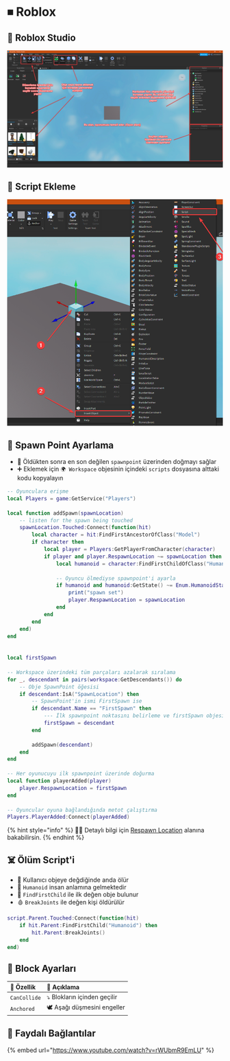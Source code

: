 # ⏹ Roblox

## 🌃 Roblox Studio

![](../.gitbook/assets/robloxstudio_usage%20%283%29.png)

## 📜 Script Ekleme

![](../.gitbook/assets/robloxstudio_addscript.png)

## 🐣 Spawn Point Ayarlama

* 🚄 Öldükten sonra en son değilen `spawnpoint` üzerinden doğmayı sağlar
* ➕ Eklemek için `🌍 Workspace` objesinin içindeki `scripts` dosyasına alttaki kodu kopyalayın

```lua
-- Oyunculara erişme
local Players = game:GetService("Players")
 
local function addSpawn(spawnLocation)
	-- listen for the spawn being touched
	spawnLocation.Touched:Connect(function(hit)
		local character = hit:FindFirstAncestorOfClass("Model")
		if character then
			local player = Players:GetPlayerFromCharacter(character)
			if player and player.RespawnLocation ~= spawnLocation then
				local humanoid = character:FindFirstChildOfClass("Humanoid")
				
				-- Oyuncu ölmediyse spawnpoint'i ayarla
				if humanoid and humanoid:GetState() ~= Enum.HumanoidStateType.Dead then
					print("spawn set")
					player.RespawnLocation = spawnLocation
				end
			end
		end
	end)
end
 

local firstSpawn

-- Workspace üzerindeki tüm parçaları azalarak sıralama
for _, descendant in pairs(workspace:GetDescendants()) do
	-- Obje SpawnPoint öğesisi
	if descendant:IsA("SpawnLocation") then
		-- SpawnPoint'in ismi FirstSpawn ise
		if descendant.Name == "FirstSpawn" then
			--- İlk spawnpoint noktasını belirleme ve firstSpawn objesine atama
			firstSpawn = descendant
		end
		
		addSpawn(descendant)
	end
end

-- Her oyunucuyu ilk spawnpoint üzerinde doğurma
local function playerAdded(player)
	player.RespawnLocation = firstSpawn
end
 
-- Oyuncular oyuna bağlandığında metot çalıştırma
Players.PlayerAdded:Connect(playerAdded)
```

{% hint style="info" %}
‍🧙‍♂ Detaylı bilgi için [Respawn Location](https://developer.roblox.com/en-us/api-reference/property/Player/RespawnLocation) alanına bakabilirsin.
{% endhint %}

## ☠️ Ölüm Script'i

* 🤵 Kullanıcı objeye değdiğinde anda ölür
* 🤵 `Humanoid` insan anlamına gelmektedir
* 🦄 `FindFirstChild` ile ilk değen obje bulunur
* 🩸 `BreakJoints` ile değen kişi öldürülür

```lua
script.Parent.Touched:Connect(function(hit)
	if hit.Parent:FindFirstChild("Humanoid") then 
		hit.Parent:BreakJoints()
	end
end)
```

## 🧩 Block Ayarları

| 💎 Özellik | 📝 Açıklama |
| :--- | :--- |
| `CanCollide` | ⤵ Blokların içinden geçilir |
| `Anchored` | 🕊️ Aşağı düşmesini engeller |

## 🔗 Faydalı Bağlantılar

{% embed url="https://www.youtube.com/watch?v=rWUbmR9EmLU" %}



